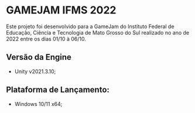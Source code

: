 # GAMEJAM IFMS 2022
Este projeto foi desenvolvido para a GameJam do Instituto Federal de Educação, Ciência e Tecnologia de Mato Grosso do Sul realizado no ano de 2022 entre os dias 01/10 à 06/10.

## Versão da Engine
- Unity v2021.3.10;

## Plataforma de Lançamento:
- Windows 10/11 x64;


